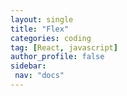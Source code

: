 ```yaml
---
layout: single
title: "Flex"
categories: coding
tag: [React, javascript]
author_profile: false
sidebar:
 nav: "docs"
---
```



